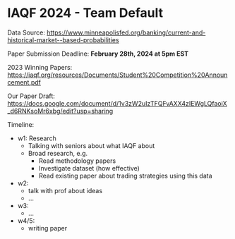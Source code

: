 # IAQF 2024 - Team Default

Data Source:
https://www.minneapolisfed.org/banking/current-and-historical-market--based-probabilities

Paper Submission Deadline:
**February 28th, 2024 at 5pm EST**


2023 Winning Papers:
https://iaqf.org/resources/Documents/Student%20Competition%20Announcement.pdf

Our Paper Draft:
https://docs.google.com/document/d/1v3zW2uIzTFQFvAXX4zIEWgLQfaoiX_d6RNKsoMr6xbg/edit?usp=sharing


Timeline:
- w1: Research 
  - Talking with seniors about what IAQF about
  - Broad research, e.g.
    - Read methodology papers 
    - Investigate dataset (how effective)
    - Read existing paper about trading strategies using this data
- w2: 
    - talk with prof about ideas
    - ...
- w3: 
    - ...
- w4/5: 
  - writing paper

